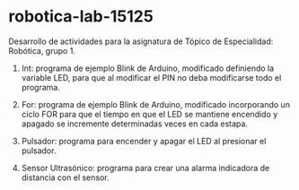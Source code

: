 # robotica-lab-15125
Desarrollo de actividades para la asignatura de Tópico de Especialidad: Robótica, grupo 1.

1. Int: programa de ejemplo Blink de Arduino, modificado definiendo la variable LED, para que al modificar el PIN no deba modificarse todo el programa. 

2. For: programa de ejemplo Blink de Arduino, modificado incorporando un ciclo FOR para que el tiempo en que el LED se mantiene encendido y apagado se incremente determinadas veces en cada estapa.

3. Pulsador: programa para encender y apagar el LED al presionar el pulsador.

4. Sensor Ultrasónico: programa para crear una alarma indicadora de distancia con el sensor.
